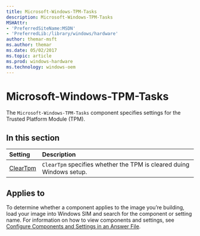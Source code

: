 ```yaml
---
title: Microsoft-Windows-TPM-Tasks
description: Microsoft-Windows-TPM-Tasks
MSHAttr:
- 'PreferredSiteName:MSDN'
- 'PreferredLib:/library/windows/hardware'
author: themar-msft
ms.author: themar
ms.date: 05/02/2017
ms.topic: article
ms.prod: windows-hardware
ms.technology: windows-oem
---
```

# Microsoft-Windows-TPM-Tasks

The `Microsoft-Windows-TPM-Tasks` component specifies settings for the Trusted Platform Module (TPM).

## In this section

| Setting                 | Description                                                                           |
|:------------------------|:--------------------------------------------------------------------------------------|
| [ClearTpm](microsoft-windows-tpm-tasks-cleartpm.md) | <code>ClearTpm</code> specifies whether the TPM is cleared duing Windows setup. |

## Applies to

To determine whether a component applies to the image you’re building, load your image into Windows SIM and search for the component or setting name. For information on how to view components and settings, see [Configure Components and Settings in an Answer File](https://docs.microsoft.com/en-us/windows-hardware/customize/desktop/wsim/configure-components-and-settings-in-an-answer-file).
